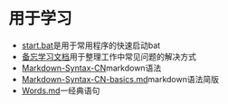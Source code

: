 # 用于学习

+ [start.bat](/start.bat)是用于常用程序的快速启动bat
+ [备忘学习文档](/备忘学习文档.md)用于整理工作中常见问题的解决方式
+ [Markdown-Syntax-CN](/Markdown-Syntax-CN.md)markdown语法
+ [Markdown-Syntax-CN-basics.md](/Markdown-Syntax-CN-basics.md)markdown语法简版
+ [Words.md](/Words.md)一经典语句